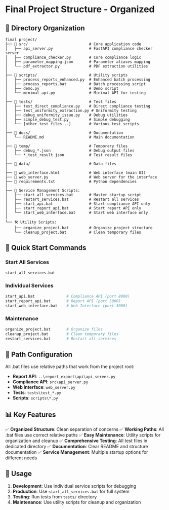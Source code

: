 # Final Project Structure - Organized

## 📁 Directory Organization

```
final project/
├── 📂 src/                           # Core application code
│   ├── api_server.py                # FastAPI compliance checker server
│   ├── compliance_checker.py        # Core compliance logic
│   ├── parameter_mapping.json       # Parameter aliases mapping
│   └── pdf_extractor.py             # PDF extraction utilities
│
├── 📂 scripts/                       # Utility scripts
│   ├── process_reports_enhanced.py  # Enhanced batch processing
│   ├── process_reports.bat          # Batch processing script
│   ├── demo.py                      # Demo script
│   └── minimal_api.py               # Minimal API for testing
│
├── 📂 tests/                         # Test files
│   ├── test_direct_compliance.py    # Direct compliance testing
│   ├── test_uniformity_extraction.py # Uniformity testing
│   ├── debug_uniformity_issue.py    # Debug utilities
│   ├── simple_debug_test.py         # Simple debugging
│   └── [other test files...]        # Various test scripts
│
├── 📂 docs/                          # Documentation
│   └── README.md                    # Main documentation
│
├── 📂 temp/                          # Temporary files
│   ├── debug_*.json                 # Debug output files
│   └── *_test_result.json           # Test result files
│
├── 📂 data/                          # Data files
│
├── 📄 web_interface.html             # Web interface (main UI)
├── 📄 web_server.py                  # Web server for the interface
├── 📄 requirements.txt               # Python dependencies
│
├── 🚀 Service Management Scripts:
│   ├── start_all_services.bat       # Master startup script
│   ├── restart_services.bat         # Restart all services
│   ├── start_api.bat                # Start compliance API only
│   ├── start_report_api.bat         # Start report API only
│   └── start_web_interface.bat      # Start web interface only
│
└── 🛠️ Utility Scripts:
    ├── organize_project.bat         # Organize project structure
    └── cleanup_project.bat          # Clean temporary files
```

## 🚀 Quick Start Commands

### Start All Services
```bash
start_all_services.bat
```

### Individual Services
```bash
start_api.bat              # Compliance API (port 8000)
start_report_api.bat       # Report API (port 5000)
start_web_interface.bat    # Web Interface (port 3000)
```

### Maintenance
```bash
organize_project.bat       # Organize files
cleanup_project.bat        # Clean temporary files
restart_services.bat       # Restart all services
```

## 🔧 Path Configuration

All .bat files use relative paths that work from the project root:

- **Report API**: `..\report_export\api\api_server.py`
- **Compliance API**: `src\api_server.py`
- **Web Interface**: `web_server.py`
- **Tests**: `tests\test_*.py`
- **Scripts**: `scripts\*.py`

## 📊 Key Features

✅ **Organized Structure**: Clean separation of concerns
✅ **Working Paths**: All .bat files use correct relative paths
✅ **Easy Maintenance**: Utility scripts for organization and cleanup
✅ **Comprehensive Testing**: All test files in dedicated directory
✅ **Documentation**: Clear README and structure documentation
✅ **Service Management**: Multiple startup options for different needs

## 🎯 Usage

1. **Development**: Use individual service scripts for debugging
2. **Production**: Use `start_all_services.bat` for full system
3. **Testing**: Run tests from `tests/` directory
4. **Maintenance**: Use utility scripts for cleanup and organization
